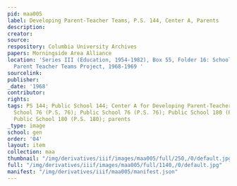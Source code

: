 ```yaml
---
pid: maa005
label: Developing Parent-Teacher Teams, P.S. 144, Center A, Parents
description:
creator:
source:
respository: Columbia University Archives
papers: Morningside Area Alliance
location: 'Series III (Education, 1954-1982), Box 55, Folder 16: School District 5:
  Parent Teacher Teams Project, 1968-1969 '
sourcelink:
publisher:
_date: '1968'
contributor:
rights:
tags: PS 144; Public School 144; Center A for Developing Parent-Teacher Teams; Public
  School 76 (P.S. 76); Public School 76 (P.S. 76); Public School 180 (P. S. 180);
  Public School 180 (P.S. 180); parents
_type: image
school: gen
order: '04'
layout: item
collection: maa
thumbnail: "/img/derivatives/iiif/images/maa005/full/250,/0/default.jpg"
full: "/img/derivatives/iiif/images/maa005/full/1140,/0/default.jpg"
manifest: "/img/derivatives/iiif/maa005/manifest.json"
---
```

